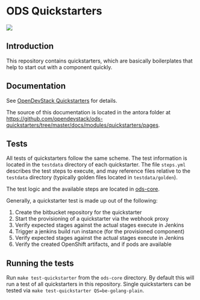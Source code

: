 # ODS Quickstarters

![](https://github.com/opendevstack/ods-quickstarters/workflows/Continous%20Integration%20Tests/badge.svg?branch=master)


## Introduction

This repository contains quickstarters, which are basically boilerplates that help to start out with a component quickly.


## Documentation

See [OpenDevStack Quickstarters](https://www.opendevstack.org/ods-documentation/opendevstack/2.x/quickstarters/index.html) for details.

The source of this documentation is located in the antora folder at https://github.com/opendevstack/ods-quickstarters/tree/master/docs/modules/quickstarters/pages.


## Tests

All tests of quickstarters follow the same scheme. The test information is located in the `testdata` directory of each quickstarter. The file `steps.yml` describes the test steps to execute, and may reference files relative to the `testdata` directory (typically golden files located in `testdata/golden`).

The test logic and the available steps are located in [ods-core](https://github.com/opendevstack/ods-core/tree/master/tests).

Generally, a quickstarter test is made up out of the following:

1. Create the bitbucket repository for the quickstarter
2. Start the provisioning of a quickstarter via the webhook proxy
3. Verify expected stages against the actual stages execute in Jenkins
4. Trigger a jenkins build run instance (for the provisioned component)
5. Verify expected stages against the actual stages execute in Jenkins
6. Verify the created OpenShift artifacts, and if pods are available


## Running the tests

Run `make test-quickstarter` from the `ods-core` directory. By default this will run a test of all quickstarters in this repository. Single quickstarters can be tested via `make test-quickstarter QS=be-golang-plain`.
